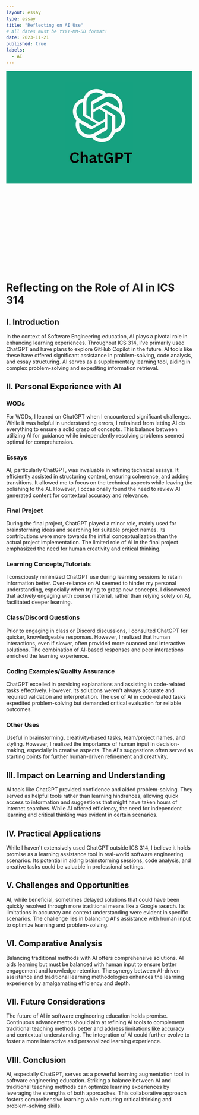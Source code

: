 ```yaml
---
layout: essay
type: essay
title: "Reflecting on AI Use"
# All dates must be YYYY-MM-DD format!
date: 2023-11-21
published: true
labels:
  - AI
---
```


<img width="500px" class="rounded float-start pe-4" src="../img/ChatGPT-Logo-960x360.jpg">
<br><br><br><br><br><br><br><br><br><br><br><br><br><br>

# Reflecting on the Role of AI in ICS 314

## I. Introduction

In the context of Software Engineering education, AI plays a pivotal role in enhancing learning experiences. Throughout ICS 314, I've primarily used ChatGPT and have plans to explore GitHub Copilot in the future. AI tools like these have offered significant assistance in problem-solving, code analysis, and essay structuring. AI serves as a supplementary learning tool, aiding in complex problem-solving and expediting information retrieval.

## II. Personal Experience with AI

### WODs
For WODs, I leaned on ChatGPT when I encountered significant challenges. While it was helpful in understanding errors, I refrained from letting AI do everything to ensure a solid grasp of concepts. This balance between utilizing AI for guidance while independently resolving problems seemed optimal for comprehension.

### Essays
AI, particularly ChatGPT, was invaluable in refining technical essays. It efficiently assisted in structuring content, ensuring coherence, and adding transitions. It allowed me to focus on the technical aspects while leaving the polishing to the AI. However, I occasionally found the need to review AI-generated content for contextual accuracy and relevance.

### Final Project
During the final project, ChatGPT played a minor role, mainly used for brainstorming ideas and searching for suitable project names. Its contributions were more towards the initial conceptualization than the actual project implementation. The limited role of AI in the final project emphasized the need for human creativity and critical thinking.

### Learning Concepts/Tutorials
I consciously minimized ChatGPT use during learning sessions to retain information better. Over-reliance on AI seemed to hinder my personal understanding, especially when trying to grasp new concepts. I discovered that actively engaging with course material, rather than relying solely on AI, facilitated deeper learning.

### Class/Discord Questions
Prior to engaging in class or Discord discussions, I consulted ChatGPT for quicker, knowledgeable responses. However, I realized that human interactions, even if slower, often provided more nuanced and interactive solutions. The combination of AI-based responses and peer interactions enriched the learning experience.

### Coding Examples/Quality Assurance
ChatGPT excelled in providing explanations and assisting in code-related tasks effectively. However, its solutions weren't always accurate and required validation and interpretation. The use of AI in code-related tasks expedited problem-solving but demanded critical evaluation for reliable outcomes.

### Other Uses
Useful in brainstorming, creativity-based tasks, team/project names, and styling. However, I realized the importance of human input in decision-making, especially in creative aspects. The AI's suggestions often served as starting points for further human-driven refinement and creativity.

## III. Impact on Learning and Understanding

AI tools like ChatGPT provided confidence and aided problem-solving. They served as helpful tools rather than learning hindrances, allowing quick access to information and suggestions that might have taken hours of internet searches. While AI offered efficiency, the need for independent learning and critical thinking was evident in certain scenarios.

## IV. Practical Applications

While I haven't extensively used ChatGPT outside ICS 314, I believe it holds promise as a learning assistance tool in real-world software engineering scenarios. Its potential in aiding brainstorming sessions, code analysis, and creative tasks could be valuable in professional settings.

## V. Challenges and Opportunities

AI, while beneficial, sometimes delayed solutions that could have been quickly resolved through more traditional means like a Google search. Its limitations in accuracy and context understanding were evident in specific scenarios. The challenge lies in balancing AI's assistance with human input to optimize learning and problem-solving.

## VI. Comparative Analysis

Balancing traditional methods with AI offers comprehensive solutions. AI aids learning but must be balanced with human input to ensure better engagement and knowledge retention. The synergy between AI-driven assistance and traditional learning methodologies enhances the learning experience by amalgamating efficiency and depth.

## VII. Future Considerations

The future of AI in software engineering education holds promise. Continuous advancements should aim at refining AI tools to complement traditional teaching methods better and address limitations like accuracy and contextual understanding. The integration of AI could further evolve to foster a more interactive and personalized learning experience.

## VIII. Conclusion

AI, especially ChatGPT, serves as a powerful learning augmentation tool in software engineering education. Striking a balance between AI and traditional teaching methods can optimize learning experiences by leveraging the strengths of both approaches. This collaborative approach fosters comprehensive learning while nurturing critical thinking and problem-solving skills.
